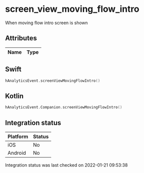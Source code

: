 # screen_view_moving_flow_intro
When moving flow intro screen is shown

## Attributes

| Name      | Type |
| ----------- | ----------- |


## Swift

```swift
hAnalyticsEvent.screenViewMovingFlowIntro()
```

## Kotlin

```kotlin
hAnalyticsEvent.Companion.screenViewMovingFlowIntro()
```

## Integration status

| Platform      | Status |
| ----------- | ----------- |
| iOS      |    No    |
| Android      | No       |

Integration status was last checked on 2022-01-21 09:53:38